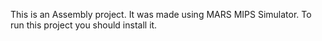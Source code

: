 This is an Assembly project.
It was made using MARS MIPS Simulator. To run this project you should install it.
